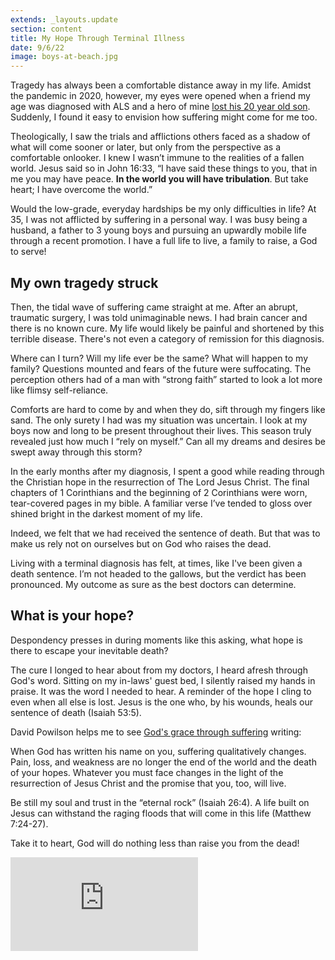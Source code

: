 ```yaml
---
extends: _layouts.update
section: content
title: My Hope Through Terminal Illness
date: 9/6/22
image: boys-at-beach.jpg
---
```


Tragedy has always been a comfortable distance away in my life. Amidst the pandemic in 2020, however, my eyes were opened when a friend my age was diagnosed with ALS and a hero of mine  <a class="text-yellow-500" href="https://www.challies.com/articles/my-son-my-dear-son-has-gone-to-be-with-the-lord/">lost his 20 year old son</a>. Suddenly, I found it easy to envision how suffering might come for me too.

Theologically, I saw the trials and afflictions others faced as a shadow of what will come sooner or later, but only from the perspective as a comfortable onlooker. I knew I wasn’t immune to the realities of a fallen world. Jesus said so in John 16:33, “I have said these things to you, that in me you may have peace. <b b class="font-semibold">In the world you will have tribulation</b>. But take heart; I have overcome the world.”

Would the low-grade, everyday hardships be my only difficulties in life? At 35, I was not afflicted by suffering in a personal way. I was busy being a husband, a father to 3 young boys and pursuing an upwardly mobile life through a recent promotion. I have a full life to live, a family to raise, a God to serve!

## My own tragedy struck

Then, the tidal wave of suffering came straight at me. After an abrupt, traumatic surgery, I was told unimaginable news. I had brain cancer and there is no known cure. My life would likely be painful and shortened by this terrible disease. There's not even a category of remission for this diagnosis.

Where can I turn? Will my life ever be the same? What will happen to my family? Questions mounted and fears of the future were suffocating. The perception others had of a man with “strong faith” started to look a lot more like flimsy self-reliance.

Comforts are hard to come by and when they do, sift through my fingers like sand. The only surety I had was my situation was uncertain. I look at my boys now and long to be present throughout their lives. This season truly revealed just how much I “rely on myself.” Can all my dreams and desires be swept away through this storm?

In the early months after my diagnosis, I spent a good while reading through the Christian hope in the resurrection of The Lord Jesus Christ. The final chapters of 1 Corinthians and the beginning of 2 Corinthians were worn, tear-covered pages in my bible. A familiar verse I’ve tended to gloss over shined bright in the darkest moment of my life.

<x-blockquote class="font-mono" cite="https://www.esv.org/2+Corinthians+1:9" caption="2 Corinthians 1:9">
    <div>Indeed, we felt that we had received the sentence of death. But that was to make us rely not on ourselves but on God who raises the dead.</div>
</x-blockquote>

Living with a terminal diagnosis has felt, at times, like I've been given a death sentence. I’m not headed to the gallows, but the verdict has been pronounced. My outcome as sure as the best doctors can determine.

<h2>What is your hope?</h2>

Despondency presses in during moments like this asking, what hope is there to escape your inevitable death?

The cure I longed to hear about from my doctors, I heard afresh through God's word. Sitting on my in-laws' guest bed, I silently raised my hands in praise. It was the word I needed to hear. A reminder of the hope I cling to even when all else is lost. Jesus is the one who, by his wounds, heals our sentence of death (Isaiah 53:5).

David Powilson helps me to see <a href="https://www.crossway.org/books/gods-grace-in-your-suffering-tpb/" class="text-yellow-500">God's grace through suffering</a> writing:

<x-blockquote class="font-mono" cite="https://www.crossway.org/books/gods-grace-in-your-suffering-tpb/" caption="David Powilson">
    <div>When God has written his name on you, suffering qualitatively changes. Pain, loss, and weakness are no longer the end of the world and the death of your hopes. Whatever you must face changes in the light of the resurrection of Jesus Christ and the promise that you, too, will live.</div>
</x-blockquote>

Be still my soul and trust in the “eternal rock” (Isaiah 26:4). A life built on Jesus can withstand the raging floods that will come in this life (Matthew 7:24-27).

Take it to heart, God will do nothing less than raise you from the dead!

<iframe class="w-full aspect-video" src="https://www.youtube.com/embed/ZgIBb-pwyrg" frameborder="0" allow="accelerometer; autoplay; clipboard-write; encrypted-media; gyroscope; picture-in-picture" allowfullscreen></iframe>
